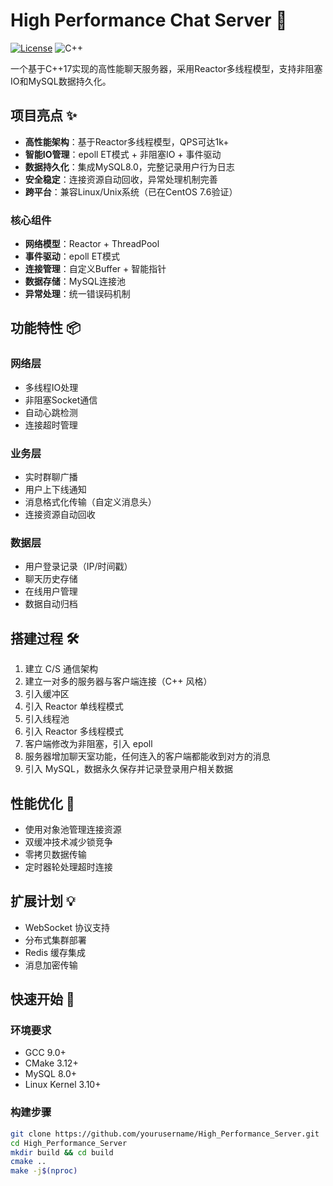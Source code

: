# High Performance Chat Server 🚀

[![License](https://img.shields.io/badge/license-MIT-blue.svg)](LICENSE)
![C++](https://img.shields.io/badge/C++-17-%2300599C?logo=c%2B%2B)

一个基于C++17实现的高性能聊天服务器，采用Reactor多线程模型，支持非阻塞IO和MySQL数据持久化。

## 项目亮点 ✨

- **高性能架构**：基于Reactor多线程模型，QPS可达1k+
- **智能IO管理**：epoll ET模式 + 非阻塞IO + 事件驱动
- **数据持久化**：集成MySQL8.0，完整记录用户行为日志
- **安全稳定**：连接资源自动回收，异常处理机制完善
- **跨平台**：兼容Linux/Unix系统（已在CentOS 7.6验证）

### 核心组件
- **网络模型**：Reactor + ThreadPool
- **事件驱动**：epoll ET模式
- **连接管理**：自定义Buffer + 智能指针
- **数据存储**：MySQL连接池
- **异常处理**：统一错误码机制

## 功能特性 📦

### 网络层
- 多线程IO处理
- 非阻塞Socket通信
- 自动心跳检测
- 连接超时管理

### 业务层
- 实时群聊广播
- 用户上下线通知
- 消息格式化传输（自定义消息头）
- 连接资源自动回收

### 数据层
- 用户登录记录（IP/时间戳）
- 聊天历史存储
- 在线用户管理
- 数据自动归档

## 搭建过程 🛠️

1. 建立 C/S 通信架构  
2. 建立一对多的服务器与客户端连接（C++ 风格）  
3. 引入缓冲区  
4. 引入 Reactor 单线程模式  
5. 引入线程池  
6. 引入 Reactor 多线程模式  
7. 客户端修改为非阻塞，引入 epoll  
8. 服务器增加聊天室功能，任何连入的客户端都能收到对方的消息  
9. 引入 MySQL，数据永久保存并记录登录用户相关数据  

## 性能优化 🔧

- 使用对象池管理连接资源  
- 双缓冲技术减少锁竞争  
- 零拷贝数据传输  
- 定时器轮处理超时连接  

## 扩展计划 💡

- WebSocket 协议支持  
- 分布式集群部署  
- Redis 缓存集成  
- 消息加密传输  

## 快速开始 🚀

### 环境要求
- GCC 9.0+
- CMake 3.12+
- MySQL 8.0+
- Linux Kernel 3.10+

### 构建步骤
```bash
git clone https://github.com/yourusername/High_Performance_Server.git
cd High_Performance_Server
mkdir build && cd build
cmake ..
make -j$(nproc)
